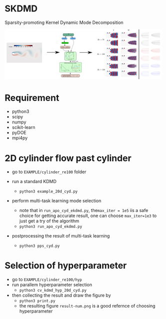 # SKDMD
Sparsity-promoting Kernel Dynamic Mode Decomposition

<img src="new_framework.png" alt="drawing" width="900"/>


# Requirement
- python3
- scipy
- numpy
- scikit-learn
- pyDOE
- mpi4py

# 2D cylinder flow past cylinder

- go to `EXAMPLE/cylinder_re100` folder

- run a standard KDMD 

  - ```python3 example_20d_cyd.py ```

- perform multi-task learning mode selection
  - note that in `run_apo_cyd_ekdmd.py`, the`max_iter = 1e5` iis a safe choice for getting accurate result, one can choose `max_iter=1e3` to just get a try of the algorithm
  - ```python3 run_apo_cyd_ekdmd.py ```
  
- postprocessing the result of multi-task learning
  - ```python3 pps_cyd.py```

# Selection of hyperparameter

- go to `EXAMPLE/cylinder_re100/hyp` 
- run parallem hyperparameter selection 
  - ```python3 cv_kdmd_hyp_20d_cyd.py```
- then collecting the result and draw the figure by
  - ```python3 print.py```
  - the resulting figure `result-num.png` is a good refernce of choosing hyperparameter

